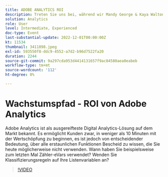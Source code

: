 ```yaml
---
title: ADOBE ANALYTICS ROI
description: Treten Sie uns bei, während wir Mandy George & Kaya Walton, zwei erfahrene Kunden und Adobe Analytics-Nutzer im Blickpunkt haben. Jeder wird seinen besten Adobe Analytics-Tipp oder -Trick teilen. Auf ihre Sitzung folgt eine Gelegenheit, Fragen live zu stellen. Das willst du nicht verpassen.
solution: Analytics
role: User
level: Intermediate, Experienced
doc-type: Event
last-substantial-update: 2022-12-01T00:00:00Z
kt: 11534
thumbnail: 3411898.jpeg
exl-id: 593550f8-ddc9-4552-a7d2-b96d7522fa20
duration: 2244
source-git-commit: 9a297cda953d4414131657f9ac84580aea0eabeb
workflow-type: tm+mt
source-wordcount: '112'
ht-degree: 0%

---
```


# Wachstumspfad - ROI von Adobe Analytics

Adobe Analytics ist als ausgereifteste Digital Analytics-Lösung auf dem Markt bekannt. Es ermöglicht Kunden zwar, in weniger als 10 Minuten mit der Wertschöpfung zu beginnen, es ist jedoch von entscheidender Bedeutung, über alle erstaunlichen Funktionen Bescheid zu wissen, die Sie heute möglicherweise nicht verwenden. Wann haben Sie beispielsweise zum letzten Mal Zähler-eVars verwendet? Wenden Sie Klassifizierungsregeln auf Ihre Listenvariablen an?

>[!VIDEO](https://video.tv.adobe.com/v/3411898/?quality=12&learn=on)

